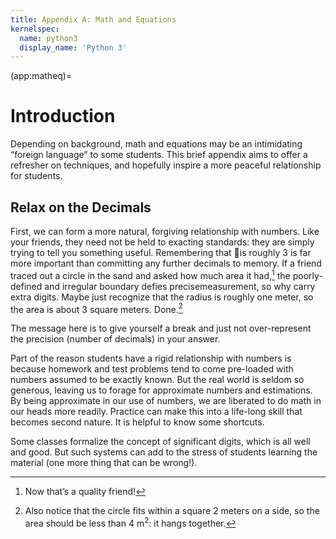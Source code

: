 ```yaml
---
title: Appendix A: Math and Equations
kernelspec:
  name: python3
  display_name: 'Python 3'
---
```


(app:matheq)=
# Introduction

Depending on background, math and equations may be an intimidating “foreign language” to some students. This brief appendix aims to
offer a refresher on techniques, and hopefully inspire a more peaceful relationship for students.

## Relax on the Decimals

First, we can form a more natural, forgiving relationship with numbers. Like your friends, they need not be held to exacting standards: they are simply trying to tell you something useful. Remembering that is roughly 3 is far more important than committing any further decimals to memory. If a friend traced out a circle in the sand and asked how much area it had,[^1] the poorly-defined and irregular boundary defies precisemeasurement, so why carry extra digits. Maybe just recognize that the radius is roughly one meter, so the area is about 3 square meters. Done.[^2]

The message here is to give yourself a break and just not over-represent the precision (number of decimals) in your answer. 

Part of the reason students have a rigid relationship with numbers is because homework and test problems tend to come pre-loaded with
numbers assumed to be exactly known. But the real world is seldom so generous, leaving us to forage for approximate numbers and estimations. By being approximate in our use of numbers, we are liberated to do math in our heads more readily. Practice can make this into a life-long skill that becomes second nature. It is helpful to know some shortcuts.

Some classes formalize the concept of significant digits, which is all well and good. But such systems can add to the stress of students learning the material (one more thing that can be wrong!).

[^1]:Now that’s a quality friend!
[^2]: Also notice that the circle fits within a square 2 meters on a side, so the area should be less than 4 m$^2$: it hangs together.